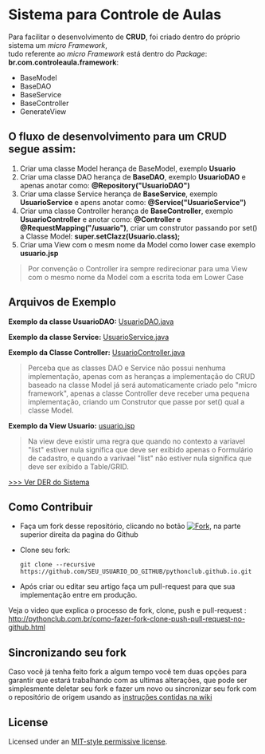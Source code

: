 # Sistema para Controle de Aulas

Para facilitar o desenvolvimento de **CRUD**, foi criado dentro do próprio sistema um *micro Framework*,   
tudo referente ao *micro Framework* está dentro do *Package*: **br.com.controleaula.framework**:

* BaseModel
* BaseDAO
* BaseService
* BaseController
* GenerateView

O fluxo de desenvolvimento para um CRUD segue assim:
----------------------------------------------------

1. Criar uma classe Model herança de BaseModel, exemplo **Usuario**
2. Criar uma classe DAO herança de **BaseDAO**, exemplo **UsuarioDAO** e apenas anotar como: **@Repository("UsuarioDAO")**
2. Criar uma classe Service herança de **BaseService**, exemplo **UsuarioService** e apens anotar como: **@Service("UsuarioService")**
3. Criar uma classe Controller herança de **BaseController**, exemplo **UsuarioController** e anotar como: **@Controller e @RequestMapping("/usuario")**, criar um construtor passando por set() a Classe Model: **super.setClazz(Usuario.class);**
4. Criar uma View com o mesm nome da Model como lower case exemplo **usuario.jsp**

> Por convenção o Controller ira sempre redirecionar para uma View com o mesmo nome da Model com a escrita toda em Lower Case


Arquivos de Exemplo
-------------------

**Exemplo da classe UsuarioDAO:** [UsuarioDAO.java][0]

**Exemplo da classe Service:** [UsuarioService.java][1]

**Exemplo da Classe Controller:** [UsuarioController.java][2]

> Perceba que as classes DAO e Service não possui nenhuma implementação, apenas com as heranças a implementação do CRUD baseado na classe Model já será automaticamente criado pelo "micro framework", apenas a classe Controller deve receber uma pequena implementação, criando um Construtor que passe por set() qual a classe Model.

**Exemplo da View Usuario:** [usuario.jsp][3]

> Na view deve existir uma regra que quando no contexto a variavel "list" estiver nula significa que deve ser exibido apenas o Formulário de cadastro, e quando a varivael "list" não estiver nula significa que deve ser exibido a Table/GRID.

[>>> Ver DER do Sistema][7]

Como Contribuir
---------------

* Faça um fork desse repositório, clicando no botão [![Fork][4]][5], na parte superior direita da pagina do Github
* Clone seu fork:

    ``git clone --recursive https://github.com/SEU_USUARIO_DO_GITHUB/pythonclub.github.io.git``

* Após criar ou editar seu artigo faça um pull-request para que sua implementação entre em produção.

Veja o video que explica o processo de fork, clone, push e pull-request : http://pythonclub.com.br/como-fazer-fork-clone-push-pull-request-no-github.html
 
Sincronizando seu fork
----------------------

Caso você já tenha feito fork a algum tempo você tem duas opções para garantir que
estará trabalhando com as ultimas alterações, que pode ser simplesmente deletar
seu fork e fazer um novo ou sincronizar seu fork com o repositório de origem
usando as [instruções contidas na wiki](https://gist.github.com/55ed9eed0664d2f90f9c.git)

License
-------
Licensed under an [MIT-style permissive license][6].

[0]: https://gist.github.com/fabianogoes/57a0da2a4c13eeca2866
[1]: https://gist.github.com/fabianogoes/03f4860ad4e44066890c
[2]: https://gist.github.com/fabianogoes/8a1896224f879914e725
[3]: https://gist.github.com/fabianogoes/546cca80763b8404484d
[4]: https://github.com/fabianogoes/controleaula/blob/master/src/main/webapp/WEB-INF/static/img/github-fork-btn.png
[5]: https://github.com/fabianogoes/controleaula/fork
[6]: https://github.com/fabianogoes/controleaula/blob/master/LICENSE
[7]: https://www.dropbox.com/s/phwz44vm9tao1ig/der-controleaula.pdf
